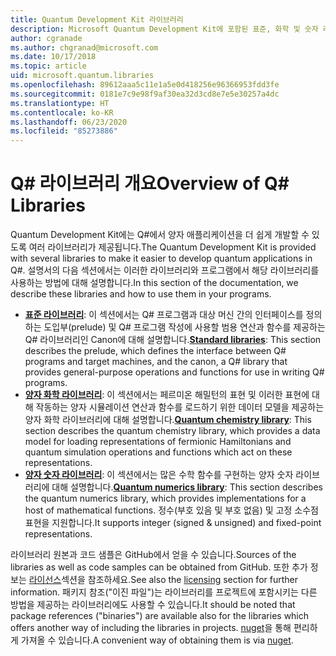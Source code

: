 ```yaml
---
title: Quantum Development Kit 라이브러리
description: Microsoft Quantum Development Kit에 포함된 표준, 화학 및 숫자 라이브러리의 개요입니다.
author: cgranade
ms.author: chgranad@microsoft.com
ms.date: 10/17/2018
ms.topic: article
uid: microsoft.quantum.libraries
ms.openlocfilehash: 89612aaa5c11e1a5e0d418256e96366953fdd3fe
ms.sourcegitcommit: 0181e7c9e98f9af30ea32d3cd8e7e5e30257a4dc
ms.translationtype: HT
ms.contentlocale: ko-KR
ms.lasthandoff: 06/23/2020
ms.locfileid: "85273886"
---
```

# <a name="overview-of-q-libraries"></a><span data-ttu-id="62c76-103">Q# 라이브러리 개요</span><span class="sxs-lookup"><span data-stu-id="62c76-103">Overview of Q# Libraries</span></span>
<span data-ttu-id="62c76-104">Quantum Development Kit에는 Q#에서 양자 애플리케이션을 더 쉽게 개발할 수 있도록 여러 라이브러리가 제공됩니다.</span><span class="sxs-lookup"><span data-stu-id="62c76-104">The Quantum Development Kit is provided with several libraries to make it easier to develop quantum applications in Q#.</span></span>
<span data-ttu-id="62c76-105">설명서의 다음 섹션에서는 이러한 라이브러리와 프로그램에서 해당 라이브러리를 사용하는 방법에 대해 설명합니다.</span><span class="sxs-lookup"><span data-stu-id="62c76-105">In this section of the documentation, we describe these libraries and how to use them in your programs.</span></span>

- <span data-ttu-id="62c76-106">[**표준 라이브러리**](xref:microsoft.quantum.libraries.standard.intro): 이 섹션에서는 Q# 프로그램과 대상 머신 간의 인터페이스를 정의하는 도입부(prelude) 및 Q# 프로그램 작성에 사용할 범용 연산과 함수를 제공하는 Q# 라이브러리인 Canon에 대해 설명합니다.</span><span class="sxs-lookup"><span data-stu-id="62c76-106">[**Standard libraries**](xref:microsoft.quantum.libraries.standard.intro): This section describes the prelude, which defines the interface between Q# programs and target machines, and the canon, a Q# library that provides general-purpose operations and functions for use in writing Q# programs.</span></span>
- <span data-ttu-id="62c76-107">[**양자 화학 라이브러리**](xref:microsoft.quantum.chemistry.concepts.intro): 이 섹션에서는 페르미온 해밀턴의 표현 및 이러한 표현에 대해 작동하는 양자 시뮬레이션 연산과 함수를 로드하기 위한 데이터 모델을 제공하는 양자 화학 라이브러리에 대해 설명합니다.</span><span class="sxs-lookup"><span data-stu-id="62c76-107">[**Quantum chemistry library**](xref:microsoft.quantum.chemistry.concepts.intro): This section describes the quantum chemistry library, which provides a data model for loading representations of fermionic Hamiltonians and quantum simulation operations and functions which act on these representations.</span></span>
- <span data-ttu-id="62c76-108">[**양자 숫자 라이브러리**](xref:microsoft.quantum.numerics.intro): 이 섹션에서는 많은 수학 함수를 구현하는 양자 숫자 라이브러리에 대해 설명합니다.</span><span class="sxs-lookup"><span data-stu-id="62c76-108">[**Quantum numerics library**](xref:microsoft.quantum.numerics.intro): This section describes the quantum numerics library, which provides implementations for a host of mathematical functions.</span></span> <span data-ttu-id="62c76-109">정수(부호 있음 및 부호 없음) 및 고정 소수점 표현을 지원합니다.</span><span class="sxs-lookup"><span data-stu-id="62c76-109">It supports integer (signed & unsigned) and fixed-point representations.</span></span>

<span data-ttu-id="62c76-110">라이브러리 원본과 코드 샘플은 GitHub에서 얻을 수 있습니다.</span><span class="sxs-lookup"><span data-stu-id="62c76-110">Sources of the libraries as well as code samples can be obtained from GitHub.</span></span> <span data-ttu-id="62c76-111">또한 추가 정보는 [라이선스](xref:microsoft.quantum.libraries.licensing)섹션을 참조하세요.</span><span class="sxs-lookup"><span data-stu-id="62c76-111">See also the [licensing](xref:microsoft.quantum.libraries.licensing) section for further information.</span></span> <span data-ttu-id="62c76-112">패키지 참조("이진 파일")는 라이브러리를 프로젝트에 포함시키는 다른 방법을 제공하는 라이브러리에도 사용할 수 있습니다.</span><span class="sxs-lookup"><span data-stu-id="62c76-112">It should be noted that package references ("binaries") are available also for the libraries which offers another way of including the libraries in projects.</span></span> <span data-ttu-id="62c76-113">[nuget](https://nuget.org)을 통해 편리하게 가져올 수 있습니다.</span><span class="sxs-lookup"><span data-stu-id="62c76-113">A convenient way of obtaining them is via [nuget](https://nuget.org).</span></span>
